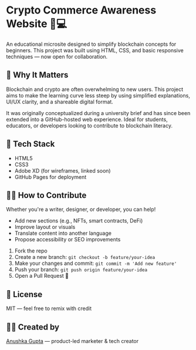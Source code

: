 # Crypto Commerce Awareness Website 🧠💻

An educational microsite designed to simplify blockchain concepts for beginners. This project was built using HTML, CSS, and basic responsive techniques — now open for collaboration.

## 🌟 Why It Matters

Blockchain and crypto are often overwhelming to new users. This project aims to make the learning curve less steep by using simplified explanations, UI/UX clarity, and a shareable digital format.

It was originally conceptualized during a university brief and has since been extended into a GitHub-hosted web experience. Ideal for students, educators, or developers looking to contribute to blockchain literacy.

## 🔧 Tech Stack

- HTML5
- CSS3
- Adobe XD (for wireframes, linked soon)
- GitHub Pages for deployment

## 🧑‍💻 How to Contribute

Whether you're a writer, designer, or developer, you can help!

- Add new sections (e.g., NFTs, smart contracts, DeFi)
- Improve layout or visuals
- Translate content into another language
- Propose accessibility or SEO improvements

1. Fork the repo
2. Create a new branch: `git checkout -b feature/your-idea`
3. Make your changes and commit: `git commit -m 'Add new feature'`
4. Push your branch: `git push origin feature/your-idea`
5. Open a Pull Request 🎉

## 🤝 License

MIT — feel free to remix with credit

## 🙋‍♀️ Created by

[Anushka Gupta](https://www.linkedin.com/in/anushkagupta1001) — product-led marketer & tech creator
